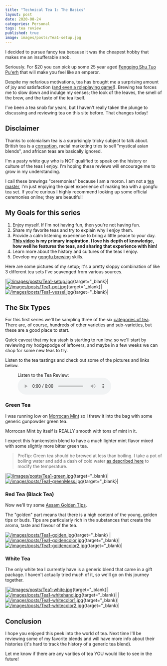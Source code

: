 ```yaml
---
title: "Technical Tea 1: The Basics"
layout: post
date: 2020-08-24
categories: Personal
tags: tea review
published: true
image: images/posts/Tea1-setup.jpg
---
```


I decided to pursue fancy tea because it was the cheapest hobby that makes me an insufferable snob. 

Seriously. For $20 you can pick up some 25 year aged [Fengqing Shu Tuo Pu'erh](https://meileaf.com/tea/black-yunnan-tuo/) that will make you feel like an emperor.

Despite my nefarious motivations, tea has brought me a surprising amount of joy and satisfaction ([and even a roleplaying game!](/patreon)). Brewing tea forces me to slow down and indulge my senses; the look of the leaves, the smell of the brew, and the taste of the tea itself. 

I've been a tea snob for years, but I haven't really taken the plunge to discussing and reviewing tea on this site before. That changes today! 

## Disclaimer

Thanks to colonialism tea is a surprisingly tricky subject to talk about. British tea is a [corruption](https://www.aljazeera.com/indepth/opinion/british-colonialism-ruined-perfect-cup-tea-170918113331476.html), racial marketing tries to sell "mystical asian blends", and african teas are basically ignored.

I'm a pasty white guy who is NOT qualified to speak on the history or culture of the teas I enjoy. I'm hoping these reviews will encourage me to grow in my understanding.

I call these brewings "ceremonies" because I am a moron. I am not a [tea master](https://en.wikipedia.org/wiki/Japanese_tea_ceremony), I'm just enjoying the quiet experience of making tea with a gongfu tea set. If you're curious I highly recommend looking up some official ceremonies online; they are beautiful!

## My Goals for this series

1. Enjoy myself. If I'm not having fun, then you're not having fun.
2. Share my favorite teas and try to explain why I enjoy them.
3. Provide a calm listening experience to bring a little peace to your day. **[This video](https://www.youtube.com/watch?v=iWWu05AHv38) is my primary inspiration. I love his depth of knowledge, how well he features the teas, and sharing that experience with him!**
4. Learn more about the history and cultures of the teas I enjoy.
5. Develop my [gongfu brewing](https://www.reddit.com/r/tea/wiki/faq/gongfucha#wiki_an_introduction_to_gongfu_tea) skills.


Here are some pictures of my setup; it's a pretty sloppy combination of like 3 different tea sets I've scavenged from various sources.

|[![/images/posts/Tea1-setup.jpg](/images/posts/Tea1-setup.jpg)](/images/posts/Tea1-setup.jpg){target="_blank}|[![/images/posts/Tea1-pot.jpg](/images/posts/Tea1-pot.jpg)](/images/posts/Tea1-pot.jpg){target="_blank}|[![/images/posts/Tea1-vessel.jpg](/images/posts/Tea1-vessel.jpg)](/images/posts/Tea1-vessel.jpg){target="_blank}|

## The Six Types

For this first series we'll be sampling three of the six [categories of tea](https://teaepicure.com/tea-classification/). There are, of course, hundreds of other varieties and sub-varieties, but these are a good place to start.

Quick caveat that my tea stash is starting to run low, so we'll start by reviewing my hodgepodge of leftovers, and maybe in a few weeks we can shop for some new teas to try.

Listen to the tea tastings and check out some of the pictures and links below.

<figure>
    <figcaption>Listen to the Tea Review:</figcaption>
    <audio
        controls
        src="/files/Audio/Tea1.mp3">
            Your browser does not support the
            <code>audio</code> element.
    </audio>
</figure>

### Green Tea

I was running low on [Morrocan Mint](https://www.uptontea.com/flavored-green-tea/mint-loose-leaf-green-tea/p/V00418/) so I threw it into the bag with some generic gunpowder green tea. 

Morrocan Mint by itself is REALLY smooth with tons of mint in it. 

I expect this frankenstein blend to have a much lighter mint flavor mixed with some slightly more bitter green tea.

> ProTip: Green tea should be brewed at less than boiling. I take a pot of boiling water and add a dash of cold water [as described here](https://www.youtube.com/watch?v=spTBscGMG2c) to modify the temperature.

|[![/images/posts/Tea1-green.jpg](/images/posts/Tea1-green.jpg)](/images/posts/Tea1-green.jpg){target="_blank}|[![/images/posts/Tea1-greenMess.jpg](/images/posts/Tea1-greenMess.jpg)](/images/posts/Tea1-greenMess.jpg){target="_blank}|

### Red Tea (Black Tea)

Now we'll try some [Assam Golden Tips](https://www.eldenstreettea.com/the-tea-shop.html?store-page=Assam-Golden-Tips-p190939461).

The "golden" part means that there is a high content of the young, golden tips or buds. Tips are particularly rich in the substances that create the aroma, taste and flavour of the tea.

[![/images/posts/Tea1-golden.jpg](/images/posts/Tea1-golden.jpg)](/images/posts/Tea1-golden.jpg){target="_blank}
|[![/images/posts/Tea1-goldencolor.jpg](/images/posts/Tea1-goldencolor.jpg)](/images/posts/Tea1-goldencolor.jpg){target="_blank}|[![/images/posts/Tea1-goldencolor2.jpg](/images/posts/Tea1-goldencolor2.jpg)](/images/posts/Tea1-goldencolor2.jpg){target="_blank}|

### White Tea

The only white tea I currently have is a generic blend that came in a gift package. I haven't actually tried much of it, so we'll go on this journey together.

|[![/images/posts/Tea1-white.jpg](/images/posts/Tea1-white.jpg)](/images/posts/Tea1-white.jpg){target="_blank}|[![/images/posts/Tea1-whitehand.jpg](/images/posts/Tea1-whitehand.jpg)](/images/posts/Tea1-whitehand.jpg){target="_blank}|
|[![/images/posts/Tea1-whitecolor1.jpg](/images/posts/Tea1-whitecolor1.jpg)](/images/posts/Tea1-whitecolor1.jpg){target="_blank}|[![/images/posts/Tea1-whitecolor2.jpg](/images/posts/Tea1-whitecolor2.jpg)](/images/posts/Tea1-whitecolor2.jpg){target="_blank}|

## Conclusion

I hope you enjoyed this peek into the world of tea. Next time I'll be reviewing some of my favorite blends and will have more info about their histories (it's hard to track the history of a generic tea blend).

Let me know if there are any varities of tea YOU would like to see in the future!
